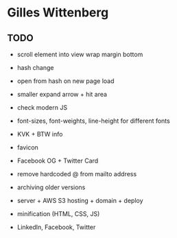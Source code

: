 # Gilles Wittenberg

## TODO
- scroll element into view wrap margin bottom
- hash change
- open from hash on new page load
- smaller expand arrow + hit area
- check modern JS
- font-sizes, font-weights, line-height for different fonts 
- KVK + BTW info
- favicon
- Facebook OG + Twitter Card
- remove hardcoded @ from mailto address
- archiving older versions
- server + AWS S3 hosting + domain + deploy
- minification (HTML, CSS, JS)

- LinkedIn, Facebook, Twitter